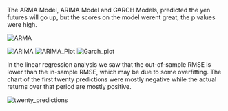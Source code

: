 The ARMA Model, ARIMA Model and GARCH Models, predicted the yen futures will go up, but the scores on the model werent great, the p values were high.

![ARMA](\Images\ARMA_Model_results.png)

![ARIMA](\Images\ARIMA_Model_results.png)
![ARIMA_Plot](\Images\futures_price_forecast_ARIMA.png)
![Garch_plot](\Images\Garch_plot.png)


In the linear regression analysis we saw that the out-of-sample RMSE is lower than the in-sample RMSE, which may be due to some overfitting. The chart of the first twenty predictions were mostly negative while the actual returns over that period are mostly positive.

![twenty_predictions](\Images\regression_20_predictions_vs_true.png)




